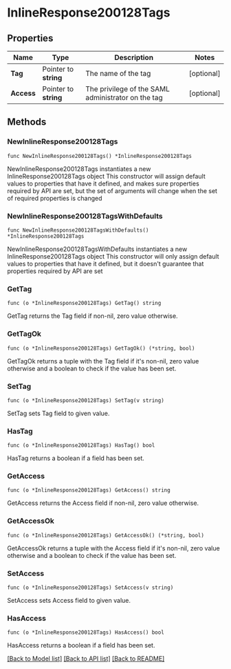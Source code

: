 # InlineResponse200128Tags

## Properties

Name | Type | Description | Notes
------------ | ------------- | ------------- | -------------
**Tag** | Pointer to **string** | The name of the tag | [optional] 
**Access** | Pointer to **string** | The privilege of the SAML administrator on the tag | [optional] 

## Methods

### NewInlineResponse200128Tags

`func NewInlineResponse200128Tags() *InlineResponse200128Tags`

NewInlineResponse200128Tags instantiates a new InlineResponse200128Tags object
This constructor will assign default values to properties that have it defined,
and makes sure properties required by API are set, but the set of arguments
will change when the set of required properties is changed

### NewInlineResponse200128TagsWithDefaults

`func NewInlineResponse200128TagsWithDefaults() *InlineResponse200128Tags`

NewInlineResponse200128TagsWithDefaults instantiates a new InlineResponse200128Tags object
This constructor will only assign default values to properties that have it defined,
but it doesn't guarantee that properties required by API are set

### GetTag

`func (o *InlineResponse200128Tags) GetTag() string`

GetTag returns the Tag field if non-nil, zero value otherwise.

### GetTagOk

`func (o *InlineResponse200128Tags) GetTagOk() (*string, bool)`

GetTagOk returns a tuple with the Tag field if it's non-nil, zero value otherwise
and a boolean to check if the value has been set.

### SetTag

`func (o *InlineResponse200128Tags) SetTag(v string)`

SetTag sets Tag field to given value.

### HasTag

`func (o *InlineResponse200128Tags) HasTag() bool`

HasTag returns a boolean if a field has been set.

### GetAccess

`func (o *InlineResponse200128Tags) GetAccess() string`

GetAccess returns the Access field if non-nil, zero value otherwise.

### GetAccessOk

`func (o *InlineResponse200128Tags) GetAccessOk() (*string, bool)`

GetAccessOk returns a tuple with the Access field if it's non-nil, zero value otherwise
and a boolean to check if the value has been set.

### SetAccess

`func (o *InlineResponse200128Tags) SetAccess(v string)`

SetAccess sets Access field to given value.

### HasAccess

`func (o *InlineResponse200128Tags) HasAccess() bool`

HasAccess returns a boolean if a field has been set.


[[Back to Model list]](../README.md#documentation-for-models) [[Back to API list]](../README.md#documentation-for-api-endpoints) [[Back to README]](../README.md)


